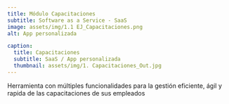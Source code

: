 ```yaml
---
title: Módulo Capacitaciones
subtitle: Software as a Service - SaaS 
image: assets/img/1.1 EJ_Capacitaciones.png
alt: App personalizada

caption:
  title: Capacitaciones
  subtitle: SaaS / App personalizada
  thumbnail: assets/img/1. Capacitaciones_Out.jpg 
---
```

Herramienta con múltiples funcionalidades para la gestión eficiente, ágil y rapida de las capacitaciones de sus empleados


